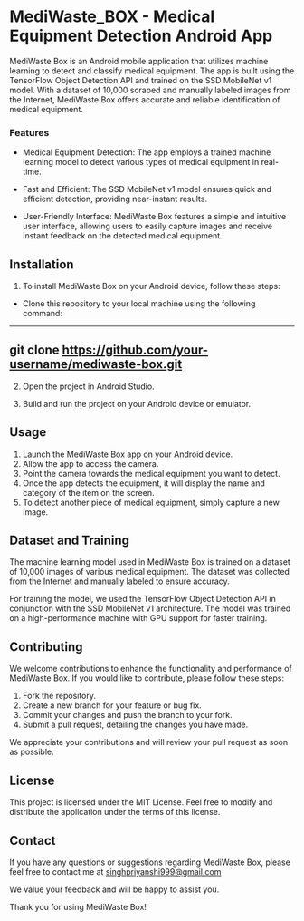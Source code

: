 # MediWaste_BOX - Medical Equipment Detection Android App

MediWaste Box is an Android mobile application that utilizes machine learning to detect and classify medical equipment. The app is built using the TensorFlow Object Detection API and trained on the SSD MobileNet v1 model. With a dataset of 10,000 scraped and manually labeled images from the Internet, MediWaste Box offers accurate and reliable identification of medical equipment.

### Features

* Medical Equipment Detection: The app employs a trained machine learning model to detect various types of medical equipment in real-time.

* Fast and Efficient: The SSD MobileNet v1 model ensures quick and efficient detection, providing near-instant results.

* User-Friendly Interface: MediWaste Box features a simple and intuitive user interface, allowing users to easily capture images and receive instant feedback on the detected medical equipment.

## Installation

1. To install MediWaste Box on your Android device, follow these steps:

* Clone this repository to your local machine using the following command:
----------------------------------------------
git clone https://github.com/your-username/mediwaste-box.git
----------------------------------------------

2. Open the project in Android Studio.

3. Build and run the project on your Android device or emulator.

## Usage

1. Launch the MediWaste Box app on your Android device.
2. Allow the app to access the camera.
3. Point the camera towards the medical equipment you want to detect.
4. Once the app detects the equipment, it will display the name and category of the item on the screen.
5. To detect another piece of medical equipment, simply capture a new image.

## Dataset and Training

The machine learning model used in MediWaste Box is trained on a dataset of 10,000 images of various medical equipment. The dataset was collected from the Internet and manually labeled to ensure accuracy.

For training the model, we used the TensorFlow Object Detection API in conjunction with the SSD MobileNet v1 architecture. The model was trained on a high-performance machine with GPU support for faster training.

## Contributing

We welcome contributions to enhance the functionality and performance of MediWaste Box. If you would like to contribute, please follow these steps:

1. Fork the repository.
2. Create a new branch for your feature or bug fix.
3. Commit your changes and push the branch to your fork.
4. Submit a pull request, detailing the changes you have made.

We appreciate your contributions and will review your pull request as soon as possible.

## License
This project is licensed under the MIT License. Feel free to modify and distribute the application under the terms of this license.

## Contact
If you have any questions or suggestions regarding MediWaste Box, please feel free to contact me at singhpriyanshi999@gmail.com

We value your feedback and will be happy to assist you.

Thank you for using MediWaste Box!
